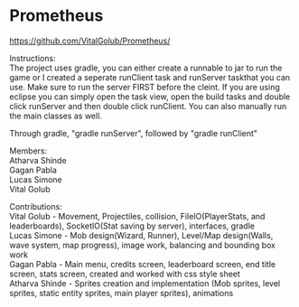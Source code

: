# Prometheus

https://github.com/VitalGolub/Prometheus/  
  
Instructions:  
The project uses gradle, you can either create a runnable to jar to run the game or I created a seperate runClient task and runServer taskthat you can use. Make sure to run the server FIRST before the cleint. If you are using eclipse you can simply open the task view, open the build tasks and double click runServer and then double click runClient. You can also manually run the main classes as well.  
  
Through gradle, "gradle runServer", followed by "gradle runClient"

Members:  
Atharva Shinde  
Gagan Pabla  
Lucas Simone  
Vital Golub  
  
Contributions:  
Vital Golub - Movement, Projectiles, collision, FileIO(PlayerStats, and leaderboards), SocketIO(Stat saving by server), interfaces, gradle    
Lucas Simone - Mob design(Wizard, Runner), Level/Map design(Walls, wave system, map progress), image work, balancing and bounding box work  
Gagan Pabla - Main menu, credits screen, leaderboard screen, end title screen, stats screen, created and worked with css style sheet  
Atharva Shinde - Sprites creation and implementation (Mob sprites, level sprites, static entity sprites, main player sprites), animations  
